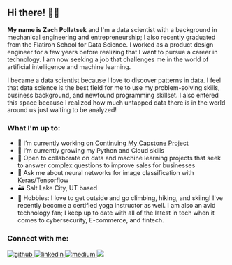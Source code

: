 ## Hi there! 👋🏼

**My name is Zach Pollatsek** and I'm a data scientist with a background in mechanical engineering and entrepreneurship; I also recently graduated from the Flatiron School for Data Science. I worked as a product design engineer for a few years before realizing that I want to pursue a career in technology. I am now seeking a job that challenges me in the world of artificial intelligence and machine learning. 

I became a data scientist because I love to discover patterns in data. I feel that data science is the best field for me to use my problem-solving skills, business background, and newfound programming skillset. I also entered this space because I realized how much untapped data there is in the world around us just waiting to be analyzed!

### What I'm up to:

- 🔭 I’m currently working on [Continuing My Capstone Project](https://github.com/zpollats/CapstoneContinued.git)
- 🌱 I’m currently growing my Python and Cloud skills
- 👯 Open to collaborate on data and machine learning projects that seek to answer complex questions to improve sales for businesses
- 💬 Ask me about neural networks for image classification with Keras/Tensorflow
- 🏜 Salt Lake City, UT based
- 🧘 Hobbies: I love to get outside and go climbing, hiking, and skiing! I've recently become a certified yoga instructor as well. I am also an avid technology fan; I keep up to date with all of the latest in tech when it comes to cybersecurity, E-commerce, and fintech. 

### Connect with me:

<a href="https://github.com/zpollats" target="_blank">
<img src=https://img.shields.io/badge/github-%2324292e.svg?&style=for-the-badge&logo=github&logoColor=white alt=github style="margin-bottom: 5px;" />
</a>
<a href="https://linkedin.com/in/zachary-pollatsek" target="_blank">
<img src=https://img.shields.io/badge/linkedin-%231E77B5.svg?&style=for-the-badge&logo=linkedin&logoColor=white alt=linkedin style="margin-bottom: 5px;" />
</a>
<a href="https://medium.com/@zacharypollatsek" target="_blank">
<img src=https://img.shields.io/badge/medium-%23292929.svg?&style=for-the-badge&logo=medium&logoColor=white alt=medium style="margin-bottom: 5px;" />
</a>  
<a href="mailto:zacharypollatsek@gmail" rel="nofollow"><img src= "https://img.shields.io/badge/Gmail-D14836?style=for-the-badge&logo=gmail&logoColor=white" />
</a>
